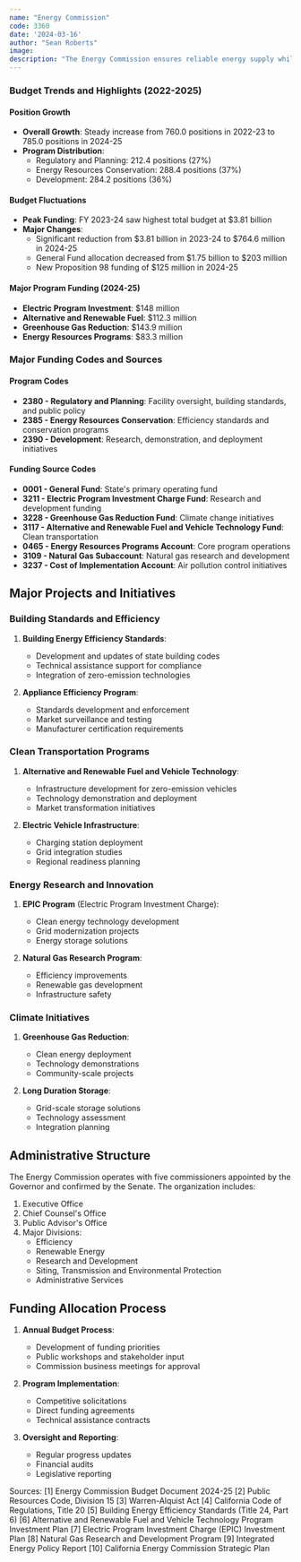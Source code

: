 ```yaml
---
name: "Energy Commission"
code: 3360
date: '2024-03-16'
author: "Sean Roberts"
image: 
description: "The Energy Commission ensures reliable energy supply while protecting public health, safety, and the environment through policy recommendations, research, facility oversight, and efficiency standards."
---
```


### Budget Trends and Highlights (2022-2025)

#### Position Growth
- **Overall Growth**: Steady increase from 760.0 positions in 2022-23 to 785.0 positions in 2024-25
- **Program Distribution**:
  - Regulatory and Planning: 212.4 positions (27%)
  - Energy Resources Conservation: 288.4 positions (37%)
  - Development: 284.2 positions (36%)

#### Budget Fluctuations
- **Peak Funding**: FY 2023-24 saw highest total budget at $3.81 billion
- **Major Changes**:
  - Significant reduction from $3.81 billion in 2023-24 to $764.6 million in 2024-25
  - General Fund allocation decreased from $1.75 billion to $203 million
  - New Proposition 98 funding of $125 million in 2024-25

#### Major Program Funding (2024-25)
- **Electric Program Investment**: $148 million
- **Alternative and Renewable Fuel**: $112.3 million
- **Greenhouse Gas Reduction**: $143.9 million
- **Energy Resources Programs**: $83.3 million

### Major Funding Codes and Sources

#### Program Codes
- **2380 - Regulatory and Planning**: Facility oversight, building standards, and public policy
- **2385 - Energy Resources Conservation**: Efficiency standards and conservation programs
- **2390 - Development**: Research, demonstration, and deployment initiatives

#### Funding Source Codes
- **0001 - General Fund**: State's primary operating fund
- **3211 - Electric Program Investment Charge Fund**: Research and development funding
- **3228 - Greenhouse Gas Reduction Fund**: Climate change initiatives
- **3117 - Alternative and Renewable Fuel and Vehicle Technology Fund**: Clean transportation
- **0465 - Energy Resources Programs Account**: Core program operations
- **3109 - Natural Gas Subaccount**: Natural gas research and development
- **3237 - Cost of Implementation Account**: Air pollution control initiatives

## Major Projects and Initiatives

### Building Standards and Efficiency

1. **Building Energy Efficiency Standards**:
   - Development and updates of state building codes
   - Technical assistance support for compliance
   - Integration of zero-emission technologies

2. **Appliance Efficiency Program**:
   - Standards development and enforcement
   - Market surveillance and testing
   - Manufacturer certification requirements

### Clean Transportation Programs

1. **Alternative and Renewable Fuel and Vehicle Technology**:
   - Infrastructure development for zero-emission vehicles
   - Technology demonstration and deployment
   - Market transformation initiatives

2. **Electric Vehicle Infrastructure**:
   - Charging station deployment
   - Grid integration studies
   - Regional readiness planning

### Energy Research and Innovation

1. **EPIC Program** (Electric Program Investment Charge):
   - Clean energy technology development
   - Grid modernization projects
   - Energy storage solutions

2. **Natural Gas Research Program**:
   - Efficiency improvements
   - Renewable gas development
   - Infrastructure safety

### Climate Initiatives

1. **Greenhouse Gas Reduction**:
   - Clean energy deployment
   - Technology demonstrations
   - Community-scale projects

2. **Long Duration Storage**:
   - Grid-scale storage solutions
   - Technology assessment
   - Integration planning

## Administrative Structure

The Energy Commission operates with five commissioners appointed by the Governor and confirmed by the Senate. The organization includes:

1. Executive Office
2. Chief Counsel's Office
3. Public Advisor's Office
4. Major Divisions:
   - Efficiency
   - Renewable Energy
   - Research and Development
   - Siting, Transmission and Environmental Protection
   - Administrative Services

## Funding Allocation Process

1. **Annual Budget Process**:
   - Development of funding priorities
   - Public workshops and stakeholder input
   - Commission business meetings for approval

2. **Program Implementation**:
   - Competitive solicitations
   - Direct funding agreements
   - Technical assistance contracts

3. **Oversight and Reporting**:
   - Regular progress updates
   - Financial audits
   - Legislative reporting

Sources:
[1] Energy Commission Budget Document 2024-25
[2] Public Resources Code, Division 15
[3] Warren-Alquist Act
[4] California Code of Regulations, Title 20
[5] Building Energy Efficiency Standards (Title 24, Part 6)
[6] Alternative and Renewable Fuel and Vehicle Technology Program Investment Plan
[7] Electric Program Investment Charge (EPIC) Investment Plan
[8] Natural Gas Research and Development Program
[9] Integrated Energy Policy Report
[10] California Energy Commission Strategic Plan 